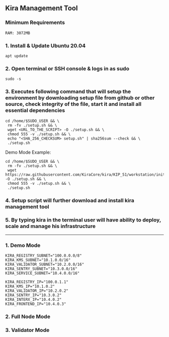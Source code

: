 ## Kira Management Tool

### Minimum Requirements

```
RAM: 3072MB
```

### 1. Install & Update Ubuntu 20.04

```
apt update
```

### 2. Open terminal or SSH console & logs in as sudo

```
sudo -s
```

### 3. Executes following command that will setup the environment by downloading setup file from github or other source, check integrity of the file, start it and install all essential dependencies

```
cd /home/$SUDO_USER && \
 rm -fv ./setup.sh && \
 wget <URL_TO_THE_SCRIPT> -O ./setup.sh && \
 chmod 555 -v ./setup.sh && \
 echo "<SHA_256_CHECKSUM> setup.sh" | sha256sum --check && \
 ./setup.sh
```

Demo Mode Example:

```
cd /home/$SUDO_USER && \
 rm -fv ./setup.sh && \
 wget https://raw.githubusercontent.com/KiraCore/kira/KIP_51/workstation/init.sh -O ./setup.sh && \
 chmod 555 -v ./setup.sh && \
 ./setup.sh
```

### 4. Setup script will further download and install kira management tool

### 5. By typing kira in the terminal user will have ability to deploy, scale and manage his infrastructure

---

### 1. Demo Mode

```
KIRA_REGISTRY_SUBNET="100.0.0.0/8"
KIRA_KMS_SUBNET="10.1.0.0/16"
KIRA_VALIDATOR_SUBNET="10.2.0.0/16"
KIRA_SENTRY_SUBNET="10.3.0.0/16"
KIRA_SERVICE_SUBNET="10.4.0.0/16"
```

```
KIRA_REGISTRY_IP="100.0.1.1"
KIRA_KMS_IP="10.1.0.2"
KIRA_VALIDATOR_IP="10.2.0.2"
KIRA_SENTRY_IP="10.3.0.2"
KIRA_INTERX_IP="10.4.0.2"
KIRA_FRONTEND_IP="10.4.0.3"
```

### 2. Full Node Mode

### 3. Validator Mode
